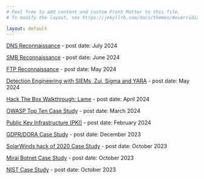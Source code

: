 ```yaml
---
# Feel free to add content and custom Front Matter to this file.
# To modify the layout, see https://jekyllrb.com/docs/themes/#overriding-theme-defaults

layout: default
---
```


[DNS Reconnaissance](https://downeg.ie/docs/dns.html) - post date: July 2024

[SMB Reconnaissance](https://downeg.ie/docs/smb.html) - post date: June 2024

[FTP Reconnaissance](https://downeg.ie/docs/ftp.html) - post date: May 2024

[Detection Engineering with SIEMs, Zui, Sigma and YARA](https://downeg.ie/docs/siem.html) - post date: May 2024

[Hack The Box Walkthrough: Lame](https://downeg.ie/docs/lame.html) - post date: April 2024

[OWASP Top Ten Case Study](https://downeg.ie/docs/owasp.html) - post date: March 2024

[Public Key Infrastructure (PKI)](https://downeg.ie/docs/pki.html) - post date: February 2024

[GDPR/DORA Case Study](https://downeg.ie/docs/gdpr_dora.html) - post date: December 2023

[SolarWinds hack of 2020 Case Study](https://downeg.ie/docs/solarwinds.html) - post date: October 2023

[Mirai Botnet Case Study](https://downeg.ie/docs/mirai.html) - post date: October 2023

[NIST Case Study](https://downeg.ie/docs/nist.html) - post date: October 2023
